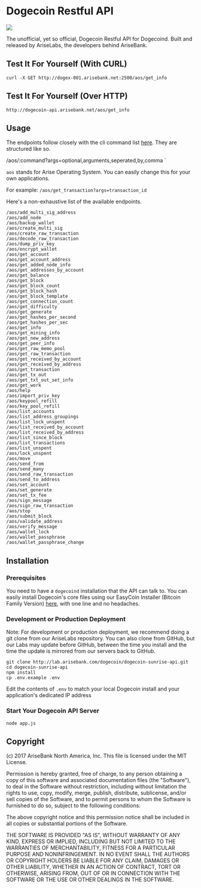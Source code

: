 # Dogecoin Restful API 

![](https://arisebank.com/public-images/sunrise.png)

The unofficial, yet so official, Dogecoin Restful API for Dogecoind.
Built and released by AriseLabs, the developers behind AriseBank. 

## Test It For Yourself (With CURL)
```
curl -X GET http://dogex-001.arisebank.net:2500/aos/get_info
```
## Test It For Yourself (Over HTTP)
```
http://dogecoin-api.arisebank.net/aos/get_info
```

## Usage

The endpoints follow closely with the cli command list [here](http://labs.arisebank.com/crypto-tools/bf-api/). 
They are structured like so.

/aos/:command?args=optional,arguments,seperated,by,comma
`

`aos` stands for Arise Operating System. You can easily change this for your own applications.

For example: `/aos/get_transaction?args=transaction_id`

Here's a non-exhaustive list of the available endpoints.

```
/aos/add_multi_sig_address
/aos/add_node
/aos/backup_wallet
/aos/create_multi_sig
/aos/create_raw_transaction
/aos/decode_raw_transaction
/aos/dump_priv_key
/aos/encrypt_wallet
/aos/get_account
/aos/get_account_address
/aos/get_added_node_info
/aos/get_addresses_by_account
/aos/get_balance
/aos/get_block
/aos/get_block_count
/aos/get_block_hash
/aos/get_block_template
/aos/get_connection_count
/aos/get_difficulty
/aos/get_generate
/aos/get_hashes_per_second
/aos/get_hashes_per_sec
/aos/get_info
/aos/get_mining_info
/aos/get_new_address
/aos/get_peer_info
/aos/get_raw_memo_pool
/aos/get_raw_transaction
/aos/get_received_by_account
/aos/get_received_by_address
/aos/get_transaction
/aos/get_tx_out
/aos/get_txt_out_set_info
/aos/get_work
/aos/help
/aos/import_priv_key
/aos/keypool_refill
/aos/key_pool_refill
/aos/list_accounts
/aos/list_address_groupings
/aos/list_lock_unspent
/aos/list_received_by_account
/aos/list_received_by_address
/aos/list_since_block
/aos/list_transactions
/aos/list_unspent
/aos/lock_unspent
/aos/move
/aos/send_from
/aos/send_many
/aos/send_raw_transaction
/aos/send_to_address
/aos/set_account
/aos/set_generate
/aos/set_tx_fee
/aos/sign_message
/aos/sign_raw_transaction
/aos/stop
/aos/submit_block
/aos/validate_address
/aos/verify_message
/aos/wallet_lock
/aos/wallet_passphrase
/aos/wallet_passphrase_change
```

## Installation

### Prerequisites

You need to have a `dogecoind` installation that the API can talk to. You can easily install Dogecoin's core files using our EasyCoin Installer (Bitcoin Family Version) [here](http://lab.arisebank.com/crypto-tools/easycoin-btc/blob/master/easycoin-btc-v0.1.6.sh), with one line and no headaches.

### Development or Production Deployment 

Note: For development or production deployment, we recommend doing a git clone from our AriseLabs repository. You can also clone from GitHub, but our Labs may update before GitHub, between the time you install and the time the update is mirrored from our servers back to GitHub. 

```
git clone http://lab.arisebank.com/dogecoin/dogecoin-sunrise-api.git
cd dogecoin-sunrise-api
npm install
cp .env.example .env
```

Edit the contents of `.env` to match your local Dogecoin install and your application's dedicated IP address

### Start Your Dogecoin API Server
```
node app.js
```

## Copyright
(c) 2017 AriseBank North America, Inc. This file is licensed under the MIT License.

Permission is hereby granted, free of charge, to any person obtaining a copy
of this software and associated documentation files (the "Software"), to deal
in the Software without restriction, including without limitation the rights
to use, copy, modify, merge, publish, distribute, sublicense, and/or sell
copies of the Software, and to permit persons to whom the Software is
furnished to do so, subject to the following conditions:

The above copyright notice and this permission notice shall be included in
all copies or substantial portions of the Software.

THE SOFTWARE IS PROVIDED "AS IS", WITHOUT WARRANTY OF ANY KIND, EXPRESS OR
IMPLIED, INCLUDING BUT NOT LIMITED TO THE WARRANTIES OF MERCHANTABILITY,
FITNESS FOR A PARTICULAR PURPOSE AND NONINFRINGEMENT. IN NO EVENT SHALL THE
AUTHORS OR COPYRIGHT HOLDERS BE LIABLE FOR ANY CLAIM, DAMAGES OR OTHER
LIABILITY, WHETHER IN AN ACTION OF CONTRACT, TORT OR OTHERWISE, ARISING FROM,
OUT OF OR IN CONNECTION WITH THE SOFTWARE OR THE USE OR OTHER DEALINGS IN
THE SOFTWARE.

